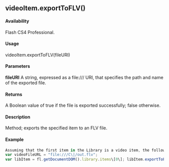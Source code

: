 ## videoItem.exportToFLV()

#### Availability

Flash CS4 Professional.

#### Usage

videoItem.exportToFLV(fileURI)

#### Parameters

**fileURI** A string, expressed as a file:/// URI, that specifies the path and name of the exported file.

#### Returns

A Boolean value of true if the file is exported successfully; false otherwise.

#### Description

Method; exports the specified item to an FLV file.

#### Example

```javascript
Assuming that the first item in the Library is a video item, the following code exports it as an FLV file:
var videoFileURL = "file:///C\|/out.flv";
var libItem = fl.getDocumentDOM().library.items\[0\]; libItem.exportToFLV(videoFileURL);

```